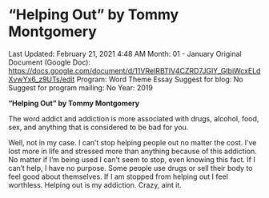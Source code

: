 # “Helping Out” by Tommy Montgomery

Last Updated: February 21, 2021 4:48 AM
Month: 01 - January
Original Document (Google Doc): https://docs.google.com/document/d/11VReIRBTIV4CZRD7JGlY_GIbiWcxELdXvwYx6_z9UTs/edit
Program: Word Theme Essay
Suggest for blog: No
Suggest for program mailing: No
Year: 2019

**“Helping Out” by Tommy Montgomery**

The word addict and addiction is more associated with drugs, alcohol, food, sex, and anything that is considered to be bad for you.

Well, not in my case. I can’t stop helping people out no matter the cost. I’ve lost more in life and stressed more than anything because of this addiction. No matter if I’m being used I can’t seem to stop, even knowing this fact. If I can’t help, I have no purpose. Some people use drugs or sell their body to feel good about themselves. If I am stopped from helping out I feel worthless. Helping out is my addiction. Crazy, aint it.